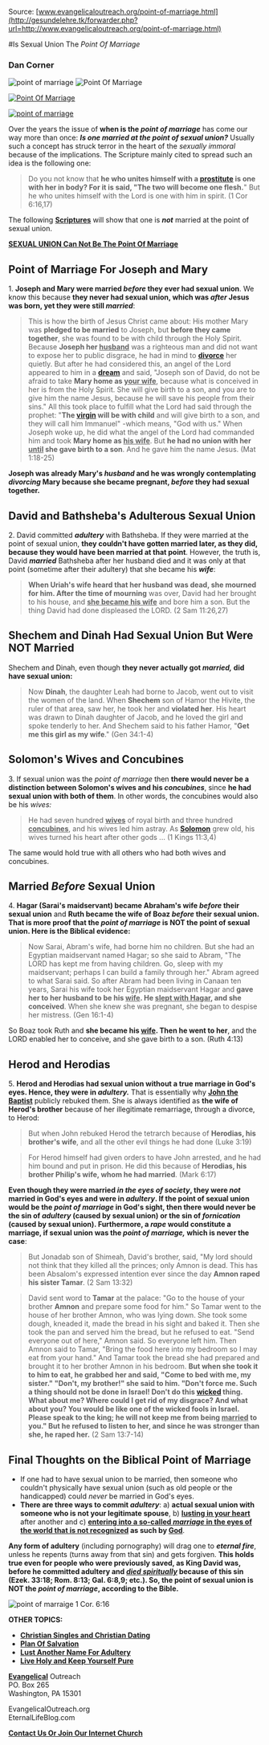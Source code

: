 <!--fi  fi-->

<!--vid  vid-->

<!--t Is Sexual Union The Point Of Marriage t-->
<!--d Is Sexual Union The Point Of Marriage  Dan Corner  Source  www.evangelicaloutreach.org point-of-marriage.htm   ! Point Of Marriage ( (.. .. files d-->
<!-- updated on 2015-08-16 - completely finished2 -->

<!-- Point Of Marriage is NOT Sexual Union 1 Cor. 6:16 When Married -->
Source: [www.evangelicaloutreach.org/point-of-marriage.html](http://gesundelehre.tk/forwarder.php?url=http://www.evangelicaloutreach.org/point-of-marriage.html)


#Is Sexual Union The _Point Of Marriage_

### Dan Corner


![point of marriage](../../files/pictures/evangelical-point-of-marriage.jpg)
![Point Of Marriage](../../files/pictures/a-colorb.gif)

[![Point Of Marriage](http://s7.addthis.com/static/btn/v2/lg-share-en.gif)](http://www.addthis.com/bookmark.php?v=250&username=xa-4ce723c86d857fe0) 
<script type="text/javascript" src="http://s7.addthis.com/js/250/addthis_widget.js#username=xa-4ce723c86d857fe0"></script>

[![point of marriage](images/point-of-marriage.jpg "The point of sexual union is not the point of marriage")](divorce.html)

Over the years the issue of **when is the _point of marriage_** has come our way more than once: **_Is one married at the point of sexual union?_** Usually such a concept has struck terror in the heart of the _sexually immoral_ because of the implications. The Scripture mainly cited to spread such an idea is the following one: 
> Do you not know that **he who unites himself with a [prostitute](http://gesundelehre.tk/forwarder.php?url=http://www.evangelicaloutreach.org/prostitution.htm) is one with her in body? For it is said, "The two will become one flesh.**" But he who unites himself with the Lord is one with him in spirit. (1 Cor 6:16,17) 

The following [**Scriptures**](http://gesundelehre.tk/forwarder.php?url=http://www.evangelicaloutreach.org/bible.html) will show that one is **_not_** married at the point of sexual union. 

**[SEXUAL UNION Can Not Be The Point Of Marriage](#point_of_marriage)** 

## Point of Marriage For Joseph and Mary 

1\. **Joseph and Mary were married _before_ they ever had sexual union**. We know this because **they never had sexual union, which was _after_ Jesus was born, yet they were still _married_**: 
> This is how the birth of Jesus Christ came about: His mother Mary was **pledged to be married** to Joseph, but **before they came together**, she was found to be with child through the Holy Spirit. Because **Joseph her <u>husband</u>** was a righteous man and did not want to expose her to public disgrace, he had in mind to [**divorce**](http://gesundelehre.tk/forwarder.php?url=http://www.evangelicaloutreach.org/divorce.html) her quietly. But after he had considered this, an angel of the Lord appeared to him in a [**dream**](http://gesundelehre.tk/forwarder.php?url=http://www.evangelicaloutreach.org/dreams.htm) and said, "Joseph son of David, do not be afraid to take **Mary home as <u>your wife</u>**, because what is conceived in her is from the Holy Spirit. She will give birth to a son, and you are to give him the name Jesus, because he will save his people from their sins." All this took place to fulfill what the Lord had said through the prophet: "**The [virgin](http://gesundelehre.tk/forwarder.php?url=http://www.evangelicaloutreach.org/virginity-of-mary.html) will be with child** and will give birth to a son, and they will call him Immanuel" -which means, "God with us." When Joseph woke up, he did what the angel of the Lord had commanded him and took **Mary home as <u>his wife</u>**. But **he had no union with her <u>until</u> she gave birth to a son**. And he gave him the name Jesus. (Mat 1:18-25) 

**Joseph was already Mary's _husband_ and he was wrongly contemplating _divorcing_ Mary because she became pregnant, _before_ they had sexual together.** 


## David and Bathsheba's Adulterous Sexual Union 

2\. David committed **_adultery_** with Bathsheba. If they were married at the point of sexual union, **they couldn't have gotten married later, as they did, because they would have been married at that point**. However, the truth is, David **_married_** Bathsheba after her husband died and it was only at that point (sometime after their adultery) that she became his **_wife_**: 
> **When Uriah's wife heard that her husband was dead, she mourned for him. After the time of mourning** was over, David had her brought to his house, and **<u>she became his wife</u>** and bore him a son. But the thing David had done displeased the LORD. (2 Sam 11:26,27) 

## Shechem and Dinah Had Sexual Union But Were NOT Married 

Shechem and Dinah, even though **they never actually got _married,_ did have sexual union:** 
> Now **Dinah**, the daughter Leah had borne to Jacob, went out to visit the women of the land. When **Shechem** son of Hamor the Hivite, the ruler of that area, saw her, he took her and **violated her**. His heart was drawn to Dinah daughter of Jacob, and he loved the girl and spoke tenderly to her. And Shechem said to his father Hamor, "**Get me this girl as my wife**." (Gen 34:1-4) 

## Solomon's Wives and Concubines 

3\. If sexual union was the _point of marriage_ then **there would never be a distinction between Solomon's wives and his _concubines_**, since **he had sexual union with both of them**. In other words, the concubines would also be his _wives:_ 
> He had seven hundred **<u>wives</u>** of royal birth and three hundred **<u>concubines</u>**, and his wives led him astray. As **[Solomon](http://gesundelehre.tk/forwarder.php?url=http://www.evangelicaloutreach.org/solomons-apostasy.html)** grew old, his wives turned his heart after other gods ... (1 Kings 11:3,4) 

The same would hold true with all others who had both wives and concubines. 

## Married _Before_ Sexual Union 

4\. **Hagar (Sarai's maidservant) became Abraham's wife _before_ their sexual union** and **Ruth became the wife of Boaz _before_ their sexual union. That is more proof that the _point of marriage_ is NOT the point of sexual union. Here is the Biblical evidence:**
> Now Sarai, Abram's wife, had borne him no children. But she had an Egyptian maidservant named Hagar; so she said to Abram, "The LORD has kept me from having children. Go, sleep with my maidservant; perhaps I can build a family through her." Abram agreed to what Sarai said. So after Abram had been living in Canaan ten years, Sarai his wife took her Egyptian maidservant Hagar and **gave her to her husband to be his <u>wife</u>. He <u>slept with Hagar</u>, and she conceived**. When she knew she was pregnant, she began to despise her mistress. (Gen 16:1-4) 

So Boaz took Ruth and **she became his <u>wife</u>. Then he went to her**, and the LORD enabled her to conceive, and she gave birth to a son. (Ruth 4:13) 

## Herod and Herodias 

5\. **Herod and Herodias had sexual union without a true marriage in God's eyes. Hence, they were in _adultery._** That is essentially why **[John the Baptist](http://gesundelehre.tk/forwarder.php?url=http://www.evangelicaloutreach.org/john_the_baptist.htm)** publicly rebuked them. She is always identified as **the wife of Herod's brother** because of her illegitimate remarriage, through a divorce, to Herod: 
> But when John rebuked Herod the tetrarch because of **Herodias, his brother's wife**, and all the other evil things he had done (Luke 3:19) 

> For Herod himself had given orders to have John arrested, and he had him bound and put in prison. He did this because of **Herodias, his brother Philip's wife, whom he had married**. (Mark 6:17) 

**Even though they were married _in the eyes of society_, they were _not_ married in God's eyes and were in _adultery_. If the point of sexual union would be the _point of marriage_ in God's sight, then there would never be the sin of _adultery_ (caused by sexual union) or the sin of _fornication_ (caused by sexual union). Furthermore, a _rape_ would constitute a marriage, if sexual union was the _point of marriage,_ which is never the case**: 
> But Jonadab son of Shimeah, David's brother, said, "My lord should not think that they killed all the princes; only Amnon is dead. This has been Absalom's expressed intention ever since the day **Amnon raped his sister Tamar**. (2 Sam 13:32) 

> David sent word to **Tamar** at the palace: "Go to the house of your brother **Amnon** and prepare some food for him." So Tamar went to the house of her brother Amnon, who was lying down. She took some dough, kneaded it, made the bread in his sight and baked it. Then she took the pan and served him the bread, but he refused to eat. "Send everyone out of here," Amnon said. So everyone left him. Then Amnon said to Tamar, "Bring the food here into my bedroom so I may eat from your hand." And Tamar took the bread she had prepared and brought it to her brother Amnon in his bedroom. **But when she took it to him to eat, he grabbed her and said, "Come to bed with me, my sister." "Don't, my brother!" she said to him. "Don't force me. Such a thing should not be done in Israel! Don't do this [wicked](http://gesundelehre.tk/forwarder.php?url=http://www.evangelicaloutreach.org/wicked-people-forgiven.html) thing. What about me? Where could I get rid of my disgrace? And what about you? You would be like one of the wicked fools in Israel. Please speak to the king; he will not keep me from being <u>married</u> to you." But he refused to listen to her, and since he was stronger than she, he raped her.** (2 Sam 13:7-14) 

<a name="point_of_marriage"></a>
## Final Thoughts on the Biblical Point of Marriage

- If one had to have sexual union to be married, then someone who couldn't physically have sexual union (such as old people or the handicapped) could _never_ be married in God's eyes. 
- **There are three ways to commit _adultery_**: a) **actual sexual union with someone who is not your legitimate spouse**, b) **[lusting in your heart](http://gesundelehre.tk/forwarder.php?url=http://www.evangelicaloutreach.org/lust.html)** after another and c) **[entering into a so-called _marriage_ in the eyes of the world that is not recognized](http://gesundelehre.tk/forwarder.php?url=http://www.evangelicaloutreach.org/divorce.html) as such by [God](http://gesundelehre.tk/forwarder.php?url=http://www.evangelicaloutreach.org/almighty.html)**. 

**Any form of adultery** (including pornography) will drag one to **_eternal fire_**, unless he repents (turns away from that sin) and gets forgiven. **This holds true even for people who were previously saved, as King David was, before he committed adultery and _[died spiritually](http://gesundelehre.tk/forwarder.php?url=http://www.evangelicaloutreach.org/spiritual-death.html)_ because of this sin (Ezek. 33:18; Rom. 8:13; Gal. 6:8,9; etc.). So, the point of sexual union is NOT the _point of marriage_, according to the Bible.** 

![point of marraige 1 Cor. 6:16](../../files/pictures/a-colorb.gif)

**OTHER TOPICS:** 
- **[Christian Singles and Christian Dating](http://gesundelehre.tk/forwarder.php?url=http://www.evangelicaloutreach.org/christiansingles.html)**
- **[Plan Of Salvation](http://gesundelehre.tk/forwarder.php?url=http://www.evangelicaloutreach.org/plan-of-salvation.html)**
- **[Lust Another Name For Adultery](http://gesundelehre.tk/forwarder.php?url=http://www.evangelicaloutreach.org/lust.html)** 
- **[Live Holy and Keep Yourself Pure](http://gesundelehre.tk/forwarder.php?url=http://www.evangelicaloutreach.org/keep-yourself-pure.html)**

**[Evangelical](http://gesundelehre.tk/forwarder.php?url=http://www.evangelicaloutreach.org/index.html)** Outreach  
PO. Box 265  
Washington, PA 15301  

EvangelicalOutreach.org  
EternalLifeBlog.com

[**Contact Us Or Join Our Internet Church**](http://gesundelehre.tk/forwarder.php?url=http://www.evangelicaloutreach.org/contact.html)